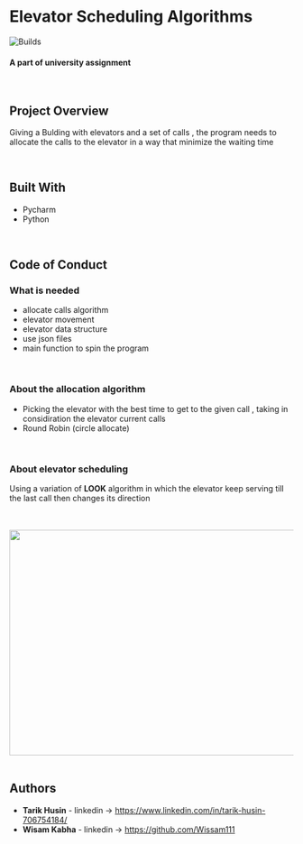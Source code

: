 # **Elevator Scheduling Algorithms**
![Builds](https://github.com/project-chip/connectedhomeip/workflows/Builds/badge.svg)
#### A part of university assignment 


</br>



## Project Overview
Giving a Bulding with elevators and a set of calls , the program needs to allocate the calls to the elevator in a way that minimize the waiting time

</br>





## Built With

* Pycharm 
* Python

</br>



## Code of Conduct

### What is needed 
- allocate calls algorithm 
- elevator movement
- elevator data structure 
- use json files 
- main function to spin the program 

</br>

### About the allocation algorithm
- Picking the elevator with the best time to get to the given call , taking in considiration the elevator current calls 
- Round Robin (circle allocate)

</br>

### About elevator scheduling
Using a variation of **LOOK** algorithm in which the elevator keep serving till the last call then changes its direction 



</br>
</br>
<img src="https://www.engineering.columbia.edu/files/seas/styles/816x460/public/content/cs_image/2021/05/newtemplate.jpg?itok=PMitgeiw" width="600" height="400" />


</br>
</br>

## Authors

* **Tarik Husin**  - linkedin -> https://www.linkedin.com/in/tarik-husin-706754184/
* **Wisam Kabha**  - linkedin -> https://github.com/Wissam111

